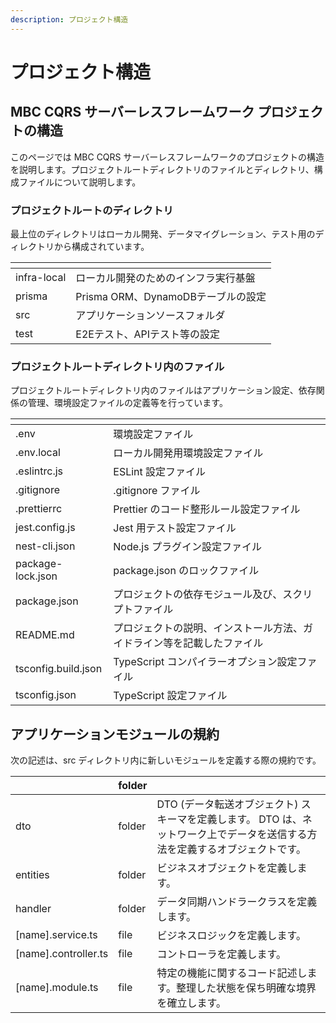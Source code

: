 ```yaml
---
description: プロジェクト構造 
---
```


# プロジェクト構造 

## MBC CQRS サーバーレスフレームワーク プロジェクトの構造

このページでは MBC CQRS サーバーレスフレームワークのプロジェクトの構造を説明します。プロジェクトルートディレクトリのファイルとディレクトリ、構成ファイルについて説明します。

### プロジェクトルートのディレクトリ

最上位のディレクトリはローカル開発、データマイグレーション、テスト用のディレクトリから構成されています。

| <!-- -->    | <!-- -->                    |
| ----------- | --------------------------- |
| infra-local | ローカル開発のためのインフラ実行基盤 |
| prisma      | Prisma ORM、DynamoDBテーブルの設定      |
| src         | アプリケーションソースフォルダ         |
| test        | E2Eテスト、APIテスト等の設定        |

### プロジェクトルートディレクトリ内のファイル

プロジェクトルートディレクトリ内のファイルはアプリケーション設定、依存関係の管理、環境設定ファイルの定義等を行っています。

| <!-- -->            | <!-- -->                       |
| ------------------- | ------------------------------ |
| .env                | 環境設定ファイル            |
| .env.local          | ローカル開発用環境設定ファイル      |
| .eslintrc.js        | ESLint 設定ファイル       |
| .gitignore          | .gitignore ファイル      |
| .prettierrc         | Prettier のコード整形ルール設定ファイル     |
| jest.config.js      | Jest 用テスト設定ファイル    |
| nest-cli.json       | Node.js プラグイン設定ファイル       |
| package-lock.json   | package.json のロックファイル   |
| package.json        | プロジェクトの依存モジュール及び、スクリプトファイル        |
| README.md           | プロジェクトの説明、インストール方法、ガイドライン等を記載したファイル         |
| tsconfig.build.json | TypeScript コンパイラーオプション設定ファイル |
| tsconfig.json       | TypeScript 設定ファイル       |

## アプリケーションモジュールの規約

次の記述は、src ディレクトリ内に新しいモジュールを定義する際の規約です。

| <!-- -->             | folder | <!-- -->                        |
| -------------------- | ------ | ------------------------------- |
| dto                  | folder | DTO (データ転送オブジェクト) スキーマを定義します。 DTO は、ネットワーク上でデータを送信する方法を定義するオブジェクトです。      |
| entities             | folder | ビジネスオブジェクトを定義します。 |
| handler              | folder | データ同期ハンドラークラスを定義します。  |
| [name].service.ts    | file   | ビジネスロジックを定義します。    |
| [name].controller.ts | file   | コントローラを定義します。 |
| [name].module.ts     | file   | 特定の機能に関するコード記述します。整理した状態を保ち明確な境界を確立します。     |
